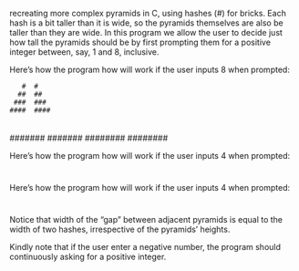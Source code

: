 recreating more complex pyramids in C, using hashes (#) for bricks.
Each hash is a bit taller than it is wide, so the pyramids themselves are also be taller than they are wide.
In this program we allow the user to decide just how tall the pyramids should
be by first prompting them for a positive integer between, say, 1 and 8, inclusive.

Here’s how the program how will work if the user inputs 8 when prompted:

       #  #
      ##  ##
     ###  ###
    ####  ####
   #####  #####
  ######  ######
 #######  #######
########  ########

Here’s how the program how will work if the user inputs 4 when prompted:

   #  #
  ##  ##
 ###  ###
####  ####

Here’s how the program how will work if the user inputs 4 when prompted:

   #  #
  ##  ##
 ###  ###
####  ####

Notice that width of the “gap” between adjacent pyramids is equal to the width of two hashes, irrespective of the pyramids’ heights.

Kindly note that if the user enter a negative number, the program should continuously asking for a positive integer.
